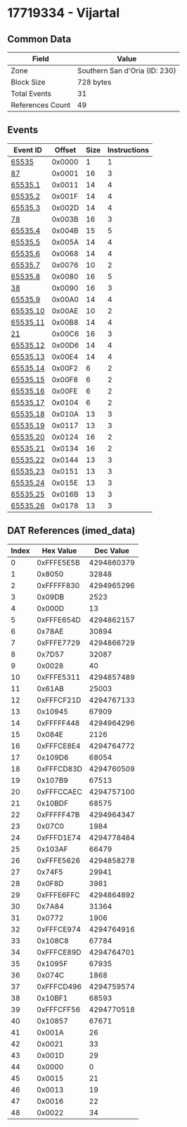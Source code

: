 # 17719334 - Vijartal

## Common Data

| Field            | Value                         |
|------------------|-------------------------------|
| Zone             | Southern San d'Oria (ID: 230) |
| Block Size       | 728 bytes                     |
| Total Events     | 31                            |
| References Count | 49                            |

## Events

| Event ID                  | Offset   |   Size |   Instructions |
|---------------------------|----------|--------|----------------|
| [65535](./65535.md)       | 0x0000   |      1 |              1 |
| [87](./87.md)             | 0x0001   |     16 |              3 |
| [65535.1](./65535.1.md)   | 0x0011   |     14 |              4 |
| [65535.2](./65535.2.md)   | 0x001F   |     14 |              4 |
| [65535.3](./65535.3.md)   | 0x002D   |     14 |              4 |
| [78](./78.md)             | 0x003B   |     16 |              3 |
| [65535.4](./65535.4.md)   | 0x004B   |     15 |              5 |
| [65535.5](./65535.5.md)   | 0x005A   |     14 |              4 |
| [65535.6](./65535.6.md)   | 0x0068   |     14 |              4 |
| [65535.7](./65535.7.md)   | 0x0076   |     10 |              2 |
| [65535.8](./65535.8.md)   | 0x0080   |     16 |              5 |
| [38](./38.md)             | 0x0090   |     16 |              3 |
| [65535.9](./65535.9.md)   | 0x00A0   |     14 |              4 |
| [65535.10](./65535.10.md) | 0x00AE   |     10 |              2 |
| [65535.11](./65535.11.md) | 0x00B8   |     14 |              4 |
| [21](./21.md)             | 0x00C6   |     16 |              3 |
| [65535.12](./65535.12.md) | 0x00D6   |     14 |              4 |
| [65535.13](./65535.13.md) | 0x00E4   |     14 |              4 |
| [65535.14](./65535.14.md) | 0x00F2   |      6 |              2 |
| [65535.15](./65535.15.md) | 0x00F8   |      6 |              2 |
| [65535.16](./65535.16.md) | 0x00FE   |      6 |              2 |
| [65535.17](./65535.17.md) | 0x0104   |      6 |              2 |
| [65535.18](./65535.18.md) | 0x010A   |     13 |              3 |
| [65535.19](./65535.19.md) | 0x0117   |     13 |              3 |
| [65535.20](./65535.20.md) | 0x0124   |     16 |              2 |
| [65535.21](./65535.21.md) | 0x0134   |     16 |              2 |
| [65535.22](./65535.22.md) | 0x0144   |     13 |              3 |
| [65535.23](./65535.23.md) | 0x0151   |     13 |              3 |
| [65535.24](./65535.24.md) | 0x015E   |     13 |              3 |
| [65535.25](./65535.25.md) | 0x016B   |     13 |              3 |
| [65535.26](./65535.26.md) | 0x0178   |     13 |              3 |

## DAT References (imed_data)

|   Index | Hex Value   |   Dec Value |
|---------|-------------|-------------|
|       0 | 0xFFFE5E5B  |  4294860379 |
|       1 | 0x8050      |       32848 |
|       2 | 0xFFFFF830  |  4294965296 |
|       3 | 0x09DB      |        2523 |
|       4 | 0x000D      |          13 |
|       5 | 0xFFFE654D  |  4294862157 |
|       6 | 0x78AE      |       30894 |
|       7 | 0xFFFE7729  |  4294866729 |
|       8 | 0x7D57      |       32087 |
|       9 | 0x0028      |          40 |
|      10 | 0xFFFE5311  |  4294857489 |
|      11 | 0x61AB      |       25003 |
|      12 | 0xFFFCF21D  |  4294767133 |
|      13 | 0x10945     |       67909 |
|      14 | 0xFFFFF448  |  4294964296 |
|      15 | 0x084E      |        2126 |
|      16 | 0xFFFCE8E4  |  4294764772 |
|      17 | 0x109D6     |       68054 |
|      18 | 0xFFFCD83D  |  4294760509 |
|      19 | 0x107B9     |       67513 |
|      20 | 0xFFFCCAEC  |  4294757100 |
|      21 | 0x10BDF     |       68575 |
|      22 | 0xFFFFF47B  |  4294964347 |
|      23 | 0x07C0      |        1984 |
|      24 | 0xFFFD1E74  |  4294778484 |
|      25 | 0x103AF     |       66479 |
|      26 | 0xFFFE5626  |  4294858278 |
|      27 | 0x74F5      |       29941 |
|      28 | 0x0F8D      |        3981 |
|      29 | 0xFFFE6FFC  |  4294864892 |
|      30 | 0x7A84      |       31364 |
|      31 | 0x0772      |        1906 |
|      32 | 0xFFFCE974  |  4294764916 |
|      33 | 0x108C8     |       67784 |
|      34 | 0xFFFCE89D  |  4294764701 |
|      35 | 0x1095F     |       67935 |
|      36 | 0x074C      |        1868 |
|      37 | 0xFFFCD496  |  4294759574 |
|      38 | 0x10BF1     |       68593 |
|      39 | 0xFFFCFF56  |  4294770518 |
|      40 | 0x10857     |       67671 |
|      41 | 0x001A      |          26 |
|      42 | 0x0021      |          33 |
|      43 | 0x001D      |          29 |
|      44 | 0x0000      |           0 |
|      45 | 0x0015      |          21 |
|      46 | 0x0013      |          19 |
|      47 | 0x0016      |          22 |
|      48 | 0x0022      |          34 |
